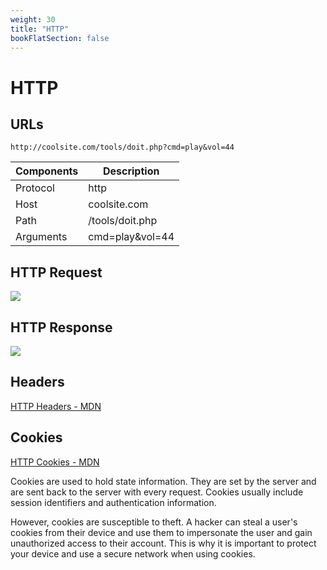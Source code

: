 ```yaml
---
weight: 30
title: "HTTP"
bookFlatSection: false
---
```


# HTTP

## URLs

`http://coolsite.com/tools/doit.php?cmd=play&vol=44`


| Components | Description     |
| ---------- | --------------- |
| Protocol   | http            |
| Host       | coolsite.com    |
| Path       | /tools/doit.php |
| Arguments  | cmd=play&vol=44 |


## HTTP Request

![](/images/20230119142359.png)

## HTTP Response

![](/images/20230119144325.png)

## Headers

[HTTP Headers - MDN](https://developer.mozilla.org/en-US/docs/Web/HTTP/Headers)

## Cookies

[HTTP Cookies - MDN](https://developer.mozilla.org/en-US/docs/Web/HTTP/Cookies)

Cookies are used to hold state information. They are set by the server and are sent back to the server with every request. Cookies usually include session identifiers and authentication information.

However, cookies are susceptible to theft. A hacker can steal a user's cookies from their device and use them to impersonate the user and gain unauthorized access to their account. This is why it is important to protect your device and use a secure network when using cookies.
